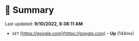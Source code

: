 # 📖 Summary
Last updated: **9/10/2022, 6:38:11 AM**

- `GET` [https://google.com](https://google.com) - **Up** (144ms)
